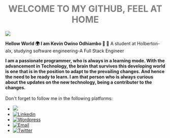 <!DOCTYPE html>
<html>
<head>
</head>
<body style="backgroud-color:green;">
<center><h1 style="color: grey;">WELCOME TO MY GITHUB, FEEL AT HOME</h1></center>
<a href="https://lh3.googleusercontent.com/MaH_wnp36CaOA2HUKl74tLAY04ebaIUW7yxF4rEE2rBj7_NRYfaCHkq9T208rhUnudOwu1Bx9o8QNi1QdHK9ETAPrnYSpK_MM1nHh9sx5Opy_DWe5wNRBfuLvBqEsxSvV7Y0tg-w=w2400?source=screenshot.guru"> <img src="https://lh3.googleusercontent.com/MaH_wnp36CaOA2HUKl74tLAY04ebaIUW7yxF4rEE2rBj7_NRYfaCHkq9T208rhUnudOwu1Bx9o8QNi1QdHK9ETAPrnYSpK_MM1nHh9sx5Opy_DWe5wNRBfuLvBqEsxSvV7Y0tg-w=w600-h315-p-k" /> </a>

<p>
<b>Hellow World 🌍 I am Kevin Owino Odhiambo 💖 🤝</b>
A student at Holberton-alx, studying software engineering-A Full Stack Engineer 

<b>I am a passionate programmer, who is always in a learning mode.
With the advancement in Technology, the brain that survives this developing world is one that is in the position to adapt to the prevailing changes. And hence the need to be ready to learn. I am that person who is always curious about the updates on the new technology, being a contributer to the changes.</b>
<br><br>
Don't forget to follow me in the following platforms:
<ul>
<li><a href="https://github.com/manodhiambo" style="color: red;"><img src="https://github.githubassets.com/images/modules/site/social-cards/github-social.png"></a></li>
<li><a href="https://www.linkedin.com/in/kevin-odhiambo-784948220?lipi=urn%3Ali%3Apage%3Ad_flagship3_profile_view_base_contact_details%3Bt%2Fb6a3b%2FTRuyy9gsj4aIYQ%3D%3D"><img src="https://upload.wikimedia.org/wikipedia/commons/thumb/c/ca/LinkedIn_logo_initials.png/768px-LinkedIn_logo_initials.png"alt="Linkedin"></a></li>
<li><a href="https://t.co/QaSYpAYr8D"><img src="https://s.w.org/images/backgrounds/wordpress-bg-medblue.png" alt="Wordpress"></a></li>
<li><a href="mailto:manodhiambo@gmail.com"><img src="https://images.app.goo.gl/qY27GckXmfkAf7gB9.png" alt="Email">
<li><a href="http://twitter.com/@KEVINOD71550785"><img src="https://images.app.goo.gl/4wPsm6Jg9hfyvV4y5.png" alt="Twitter"></a></li>
</ul>
</p>
</body>
</html>
